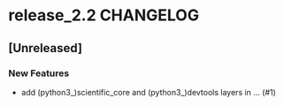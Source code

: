 # release_2.2 CHANGELOG

## [Unreleased]

### New Features

- add (python3_)scientific_core and (python3_)devtools layers in … (#1)


